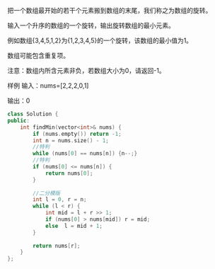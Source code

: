 把一个数组最开始的若干个元素搬到数组的末尾，我们称之为数组的旋转。

输入一个升序的数组的一个旋转，输出旋转数组的最小元素。

例如数组{3,4,5,1,2}为{1,2,3,4,5}的一个旋转，该数组的最小值为1。

数组可能包含重复项。

注意：数组内所含元素非负，若数组大小为0，请返回-1。


样例
输入：nums=[2,2,2,0,1]

输出：0

```cpp
class Solution {
public:
    int findMin(vector<int>& nums) {
        if (nums.empty()) return -1;
        int n = nums.size() - 1;
        //特判
        while (nums[0] == nums[n]) {n--;}
        //特判
        if (nums[0] <= nums[n]) {
            return nums[0];
        }
        
        //二分模版
        int l = 0, r = n;
        while (l < r) {
            int mid = l + r >> 1;
            if (nums[0] > nums[mid]) r = mid;
            else  l = mid + 1;
        }
        
        return nums[r];
    }
};
```